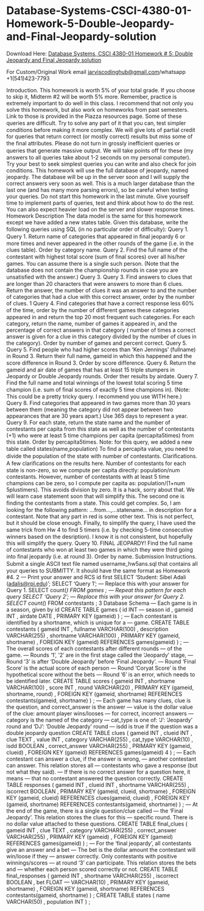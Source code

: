 # Database-Systems-CSCI-4380-01-Homework-5-Double-Jeopardy-and-Final-Jeopardy-solution

Download Here: [Database Systems, CSCI 4380-01 Homework # 5: Double Jeopardy and Final Jeopardy solution](https://jarviscodinghub.com/assignment/database-systems-csci-4380-01-homework-5-double-jeopardy-and-final-jeopardy-solution/)

For Custom/Original Work email jarviscodinghub@gmail.com/whatsapp +1(541)423-7793

Introduction.
This homework is worth 5% of your total grade. If you choose to skip it, Midterm #2 will be worth 5% more. Remember, practice is extremely important to do well in this class. I recommend that not only you solve this homework, but also work on homeworks from past semesters. Link to those is provided in the Piazza resources page.
Some of these queries are diﬃcult. Try to solve any part of it that you can, test simpler conditions before making it more complex. We will give lots of partial credit for queries that return correct (or mostly correct) results but miss some of the ﬁnal attributes. Please do not turn in grossly ineﬃcient queries or queries that generate massive output. We will take points oﬀ for these (my answers to all queries take about 1-2 seconds on my personal computer). Try your best to seek simplest queries you can write and also check for join conditions.
This homework will use the full database of jeopardy, named jeopardy. The database will be up in the server soon and I will supply the correct answers very soon as well.
This is a much larger database than the last one (and has many more parsing errors), so be careful when testing your queries. Do not start this homework in the last minute. Give yourself time to implement parts of queries, test and think about how to do the rest. You can also expect heavier load on the server and slower response times.
Homework Description
The data model is the same for this homework except we have added a new states table. Given this database, write the following queries using SQL (in no particular order of diﬃculty):
Query 1. Query 1. Return name of categories that appeared in ﬁnal jeopardy 6 or more times and never appeared in the other rounds of the game (i.e. in the clues table). Order by category name.
Query 2. Find the full name of the contestant with highest total score (sum of ﬁnal scores) over all his/her games. You can assume there is a single such person. (Note that the database does not contain the championship rounds in case you are unsatisﬁed with the answer.)
Query 3. Query 3. Find answers to clues that are longer than 20 characters that were answers to more than 6 clues. Return the answer, the number of clues it was an answer to and the number of categories that had a clue with this correct answer, order by the number of clues.
1
Query 4. Find categories that have a correct response less 60% of the time, order by the number of diﬀerent games these categories appeared in and return the top 20 most frequent such categories. For each category, return the name, number of games it appeared in, and the percentage of correct answers in that category ( number of times a correct answer is given for a clue in this category divided by the number of clues in the category). Order by number of games and percent correct.
Query 5. Query 5. Find people who had higher scores than ’Ken Jennings’ (fullname) in Round 3. Return their full name, gameid in which this happened and the score diﬀerence in Round 3. Order by score diﬀerence.
Query 6. Return the gameid and air date of games that has at least 15 triple stumpers in Jeopardy or Double Jeopardy rounds. Order ther results by airdate.
Query 7. Find the full name and total winnings of the lowest total scoring 5 time champion (i.e. sum of ﬁnal scores of exactly 5 time champions in). (Note: This could be a pretty tricky query. I recommend you use WITH here.)
Query 8. Find categories that appeared in two games more than 30 years between them (meaning the category did not appear between two appearances that are 30 years apart.) Use 365 days to represent a year.
Query 9. For each state, return the state name and the number of contestants per capita from this state as well as the number of contestants (+1) who were at least 5 time champions per capita (percapita5times) from this state. Order by percapita5times. Note: for this query, we added a new table called states(name,population) To ﬁnd a percapita value, you need to divide the population of the state with number of contestants. Clariﬁcations. A few clariﬁcations on the results here. Number of contestants for each state is non-zero, so we compute per capita directly: population/num contestants. However, number of contestants with at least 5 time champions can be zero, so I compute per capita as: population/(1+num 5plustimers). This avoids division by zero. It is a hack, sorry about that. We will learn case statement soon that will simplify this. The second one is ﬁnding the contestants from a state. This could get complex. So, I am looking for the following pattern:
…from…,…statename… in description for a contestant. Note that any part in red is some other text. This is not perfect, but it should be close enough. Finally, to simplify the query, I have used the same trick from Hw 4 to ﬁnd 5 timers (i.e. by checking 5-time consecutive winners based on the desription). I know it is not consistent, but hopefully this will simplify the query.
Query 10. FINAL JEOPARDY! Find the full name of contestants who won at least two games in which they were third going into ﬁnal jeopardy (i.e. at round 3). Order by name.
Submission Instructions.
Submit a single ASCII text ﬁle named username_hw5ans.sql that contains all your queries to SUBMITTY. It should have the same format as Homework #4.
2
— Print your answer and RCS id first SELECT ‘Student: Sibel Adali (adalis@rpi.edu)’;
SELECT ‘Query 1’;
— Replace this with your answer for Query 1. SELECT count(*) FROM games ;
— Repeat this pattern for each query
SELECT ‘Query 2’;
— Replace this with your answer for Query 2. SELECT count(*) FROM contestants ;
3
Database Schema
— Each game is in a season, given by id CREATE TABLE games ( id INT — season id , gameid INT , airdate DATE , PRIMARY KEY (gameid) ) ;
— Each contestant is identified by a shortname, which is unique for a — game.
CREATE TABLE contestants ( gameid INT , fullname VARCHAR(100) , description VARCHAR(255) , shortname VARCHAR(100) , PRIMARY KEY (gameid, shortname) , FOREIGN KEY (gameid) REFERENCES games(gameid) ) ;
— The overall scores of each contestants after different rounds — of the game. — Rounds ‘1’, ‘2’ are in the first stage called the ‘Jeopardy’ stage, — Round ‘3’ is after ‘Double Jeopardy’ before ‘Final Jeopardy’. — Round ‘Final Score’ is the actual score of each person — Round ‘Coryat Score’ is the hypothetical score without the bets — Round ‘6’ is an error, which needs to be identified later.
CREATE TABLE scores ( gameid INT , shortname VARCHAR(100) , score INT , round VARCHAR(20) , PRIMARY KEY (gameid, shortname, round) , FOREIGN KEY (gameid, shortname) REFERENCES contestants(gameid, shortname) ) ;
— Each game has many clues, clue is the question, and correct_answer is the answer — value is the dollar value of the clue: amount player wins/looses — for correct, incorrect answers — category is the named of the category — cat_type is one of: ‘J’: ‘Jeopardy’ round and ‘DJ’: ‘Double Jeopardy’ round — isdd is true if the question was a double jeopardy question
CREATE TABLE clues ( gameid INT , clueid INT , clue TEXT , value INT , category VARCHAR(255) , cat_type VARCHAR(10) , isdd BOOLEAN , correct_answer VARCHAR(255) , PRIMARY KEY (gameid, clueid) , FOREIGN KEY (gameid) REFERENCES games(gameid)
4
) ;
— Each contestant can answer a clue, if the answer is wrong, — another contestant can answer. This relation stores all — contestants who gave a response (but not what they said). — If there is no correct answer for a question here, it means — that no contestant answered the question correctly.
CREATE TABLE responses ( gameid INT , clueid INT , shortname VARCHAR(255) , iscorrect BOOLEAN , PRIMARY KEY (gameid, clueid, shortname) , FOREIGN KEY (gameid, clueid) REFERENCES clues(gameid, clueid) , FOREIGN KEY (gameid, shortname) REFERENCES contestants(gameid, shortname) ) ;
— At the end of the game, there is a single question/clue called — the ‘Final Jeopardy’. This relation stores the clues for this — specific round. There is no dollar value attached to these questions.
CREATE TABLE final_clues ( gameid INT , clue TEXT , category VARCHAR(255) , correct_answer VARCHAR(255) , PRIMARY KEY (gameid) , FOREIGN KEY (gameid) REFERENCES games(gameid) ) ;
— For the ‘final jeopardy’, all contestants give an answer and a bet — The bet is the dollar amount the contestant will win/loose if they — answer correctly. Only contestants with positive winnings/scores — at round ‘3’ can participate. This relation stores the bets and — whether each person scored correctly or not.
CREATE TABLE final_responses ( gameid INT , shortname VARCHAR(255) , iscorrect BOOLEAN , bet FLOAT — VARCHAR(10) , PRIMARY KEY (gameid, shortname) , FOREIGN KEY (gameid, shortname) REFERENCES contestants(gameid, shortname) ) ;
CREATE TABLE states ( name VARCHAR(50) , population INT ) ;
